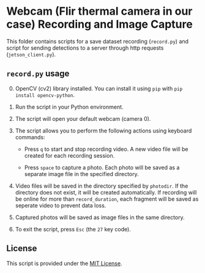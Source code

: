 # Webcam (Flir thermal camera in our case) Recording and Image Capture

This folder contains scripts for a save dataset recording (`record.py`) and script for sending detections to a server through http requests (`jetson_client.py`). 

## `record.py` usage

0. OpenCV (cv2) library installed. You can install it using `pip` with `pip install opencv-python`.

1. Run the script in your Python environment.

2. The script will open your default webcam (camera 0).

3. The script allows you to perform the following actions using keyboard commands:

   - Press `q` to start and stop recording video. A new video file will be created for each recording session.
   
   - Press `space` to capture a photo. Each photo will be saved as a separate image file in the specified directory.

4. Video files will be saved in the directory specified by `photodir`. If the directory does not exist, it will be created automatically. If recording will be online for more than `record_duration`, each fragment will be saved as seperate video to prevent data loss.

5. Captured photos will be saved as image files in the same directory.

6. To exit the script, press `Esc` (the `27` key code).



## License

This script is provided under the [MIT License](LICENSE).
